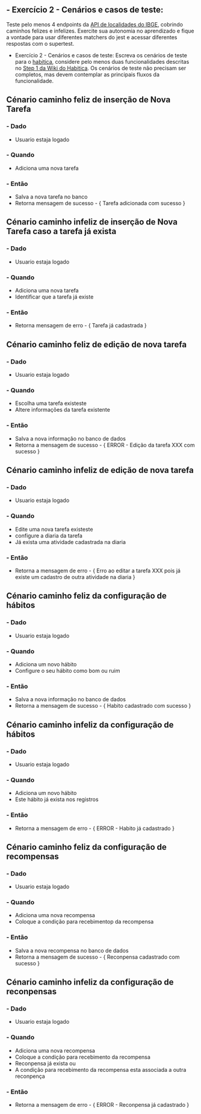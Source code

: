 ## - Exercício 2 - Cenários e casos de teste: 

Teste pelo menos 4 endpoints da [API de localidades do IBGE](https://servicodados.ibge.gov.br/api/docs/localidades), cobrindo caminhos felizes e infelizes. Exercite sua autonomia no aprendizado e fique a vontade para usar diferentes matchers do jest e acessar diferentes respostas com o supertest.

- Exercício 2 - Cenários e casos de teste:
Escreva os cenários de teste para o [habitica](https://habitica.com/static/home), considere pelo menos duas funcionalidades descritas no [Step 1 da Wiki do Habitica](https://habitica.fandom.com/wiki/Habitica_Wiki). Os cenários de teste não precisam ser completos, mas devem contemplar as principais fluxos da funcionalidade.

## Cénario caminho feliz de inserção de Nova Tarefa

### - Dado 

- Usuario estaja logado

### - Quando

- Adiciona uma nova tarefa

### - Então

- Salva a nova tarefa no banco
- Retorna mensagem de sucesso - 
{
    Tarefa adicionada com sucesso
}

## Cénario caminho infeliz de inserção de Nova Tarefa caso a tarefa já exista

### - Dado 

- Usuario estaja logado

### - Quando

- Adiciona uma nova tarefa 
- Identificar que a tarefa já existe

### - Então

- Retorna mensagem de erro -
{
    Tarefa já cadastrada
}

## Cénario caminho feliz de edição de nova tarefa

### - Dado 

- Usuario estaja logado

### - Quando

- Escolha uma tarefa existeste
- Altere informações da tarefa existente

### - Então

- Salva a nova informação no banco de dados
- Retorna a mensagem de sucesso -
{
    ERROR - Edição da tarefa XXX com sucesso
}

## Cénario caminho infeliz de edição de nova tarefa

### - Dado 

- Usuario estaja logado

### - Quando

- Edite uma nova tarefa existeste
- configure a diaria da tarefa
- Já exista uma atividade cadastrada na diaria

### - Então

- Retorna a mensagem de erro -
{
    Erro ao editar a tarefa XXX pois já existe um cadastro de outra atividade na diaria
}

## Cénario caminho feliz da configuração de hábitos

### - Dado 

- Usuario estaja logado

### - Quando

- Adiciona um novo hábito
- Configure o seu hábito como bom ou ruim

### - Então

- Salva a nova informação no banco de dados
- Retorna a mensagem de sucesso -
{
    Habito cadastrado com sucesso
}

## Cénario caminho infeliz da configuração de hábitos

### - Dado 

- Usuario estaja logado

### - Quando

- Adiciona um novo hábito
- Este hábito já exista nos registros

### - Então

- Retorna a mensagem de erro -
{
    ERROR - Habito já cadastrado
}

## Cénario caminho feliz da configuração de recompensas

### - Dado 

- Usuario estaja logado

### - Quando

- Adiciona uma nova recompensa
- Coloque a condição para recebimentop da recompensa

### - Então

- Salva a nova recompensa no banco de dados
- Retorna a mensagem de sucesso -
{
    Reconpensa cadastrado com sucesso
}

## Cénario caminho infeliz da configuração de reconpensas

### - Dado 

- Usuario estaja logado

### - Quando

- Adiciona uma nova recompensa
- Coloque a condição para recebimento da recompensa
- Reconpensa já exista ou
- A condição para recebimento da recompensa esta associada a outra reconpença

### - Então

- Retorna a mensagem de erro -
{
    ERROR - Reconpensa já cadastrado
}
